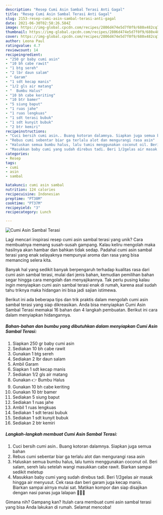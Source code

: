```yaml
---
description: "Resep Cumi Asin Sambal Terasi Anti Gagal"
title: "Resep Cumi Asin Sambal Terasi Anti Gagal"
slug: 2153-resep-cumi-asin-sambal-terasi-anti-gagal
date: 2021-06-30T02:58:26.584Z
image: https://img-global.cpcdn.com/recipes/2806d474e5d7f0f9/680x482cq70/cumi-asin-sambal-terasi-foto-resep-utama.jpg
thumbnail: https://img-global.cpcdn.com/recipes/2806d474e5d7f0f9/680x482cq70/cumi-asin-sambal-terasi-foto-resep-utama.jpg
cover: https://img-global.cpcdn.com/recipes/2806d474e5d7f0f9/680x482cq70/cumi-asin-sambal-terasi-foto-resep-utama.jpg
author: Leona Paul
ratingvalue: 4.7
reviewcount: 14
recipeingredient:
- "250 gr baby cumi asin"
- "10 bh cabe rawit"
- "1 btg sereh"
- "2 lbr daun salam"
- " Garam"
- "1 sdt kecap manis"
- "1/2 gls air matang"
- "  Bumbu Halus"
- "10 bh cabe keriting"
- "10 btr bamer"
- "5 siung baput"
- "1 ruas jahe"
- "1 ruas lengkuas"
- "1 sdt terasi bubuk"
- "1 sdt kunyit bubuk"
- "2 btr kemiri"
recipeinstructions:
- "Cuci bersih cumi asin.. Buang kotoran dalamnya. Siapkan juga semua bahan"
- "Rebus cumi sebentar biar ga terlalu alot dan mengurangi rasa asin"
- "Haluskan semua bumbu halus, lalu tumis menggunakan coconut oil. Beri salam, sereh lalu setelah wangi masukkan cabe rawit. Biarkan sampai sedikit meletup"
- "Masukkan baby cumi yang sudah direbus tadi. Beri 1/2gelas air masak hingga air menyusut. Cek rasa dan beri garam juga kecap manis. Biarkan sampai airnya mulai sat. Matikan kompor dan siap disajikan dengan nasi panas juga lalapan 🥰🥰🥰"
categories:
- Resep
tags:
- cumi
- asin
- sambal

katakunci: cumi asin sambal 
nutrition: 124 calories
recipecuisine: Indonesian
preptime: "PT30M"
cooktime: "PT37M"
recipeyield: "3"
recipecategory: Lunch

---
```



![Cumi Asin Sambal Terasi](https://img-global.cpcdn.com/recipes/2806d474e5d7f0f9/680x482cq70/cumi-asin-sambal-terasi-foto-resep-utama.jpg)

Lagi mencari inspirasi resep cumi asin sambal terasi yang unik? Cara membuatnya memang susah-susah gampang. Kalau keliru mengolah maka hasilnya akan hambar dan bahkan tidak sedap. Padahal cumi asin sambal terasi yang enak selayaknya mempunyai aroma dan rasa yang bisa memancing selera kita.



Banyak hal yang sedikit banyak berpengaruh terhadap kualitas rasa dari cumi asin sambal terasi, mulai dari jenis bahan, kemudian pemilihan bahan segar hingga cara mengolah dan menyajikannya. Tak perlu pusing kalau ingin menyiapkan cumi asin sambal terasi enak di rumah, karena asal sudah tahu triknya maka hidangan ini bisa jadi sajian istimewa.


Berikut ini ada beberapa tips dan trik praktis dalam mengolah cumi asin sambal terasi yang siap dikreasikan. Anda bisa menyiapkan Cumi Asin Sambal Terasi memakai 16 bahan dan 4 langkah pembuatan. Berikut ini cara dalam menyiapkan hidangannya.

<!--inarticleads1-->

##### Bahan-bahan dan bumbu yang dibutuhkan dalam menyiapkan Cumi Asin Sambal Terasi:

1. Siapkan 250 gr baby cumi asin
1. Sediakan 10 bh cabe rawit
1. Gunakan 1 btg sereh
1. Sediakan 2 lbr daun salam
1. Ambil  Garam
1. Siapkan 1 sdt kecap manis
1. Sediakan 1/2 gls air matang
1. Gunakan  👉 Bumbu Halus
1. Gunakan 10 bh cabe keriting
1. Gunakan 10 btr bamer
1. Sediakan 5 siung baput
1. Sediakan 1 ruas jahe
1. Ambil 1 ruas lengkuas
1. Sediakan 1 sdt terasi bubuk
1. Sediakan 1 sdt kunyit bubuk
1. Sediakan 2 btr kemiri




<!--inarticleads2-->

##### Langkah-langkah membuat Cumi Asin Sambal Terasi:

1. Cuci bersih cumi asin.. Buang kotoran dalamnya. Siapkan juga semua bahan
1. Rebus cumi sebentar biar ga terlalu alot dan mengurangi rasa asin
1. Haluskan semua bumbu halus, lalu tumis menggunakan coconut oil. Beri salam, sereh lalu setelah wangi masukkan cabe rawit. Biarkan sampai sedikit meletup
1. Masukkan baby cumi yang sudah direbus tadi. Beri 1/2gelas air masak hingga air menyusut. Cek rasa dan beri garam juga kecap manis. Biarkan sampai airnya mulai sat. Matikan kompor dan siap disajikan dengan nasi panas juga lalapan 🥰🥰🥰




Gimana nih? Gampang kan? Itulah cara membuat cumi asin sambal terasi yang bisa Anda lakukan di rumah. Selamat mencoba!
